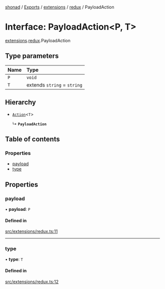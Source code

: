 [shonad](../README.md) / [Exports](../modules.md) / [extensions](../modules/extensions.md) / [redux](../modules/extensions.redux.md) / PayloadAction

# Interface: PayloadAction<P, T\>

[extensions](../modules/extensions.md).[redux](../modules/extensions.redux.md).PayloadAction

## Type parameters

| Name | Type |
| :------ | :------ |
| `P` | `void` |
| `T` | extends `string` = `string` |

## Hierarchy

- [`Action`](extensions.redux.Action.md)<`T`\>

  ↳ **`PayloadAction`**

## Table of contents

### Properties

- [payload](extensions.redux.PayloadAction.md#payload)
- [type](extensions.redux.PayloadAction.md#type)

## Properties

### payload

• **payload**: `P`

#### Defined in

[src/extensions/redux.ts:11](https://github.com/jonlaing/shonad/blob/4c55f96/src/extensions/redux.ts#L11)

___

### type

• **type**: `T`

#### Defined in

[src/extensions/redux.ts:12](https://github.com/jonlaing/shonad/blob/4c55f96/src/extensions/redux.ts#L12)
